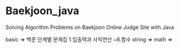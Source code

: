 # Baekjoon_java
Solving Algorithm Problems on Baekjoon Online Judge Site with Java

basic => 백준 단계별 문제집 1.입출력과 사칙연산 ~6.함수
string =>
math =>
